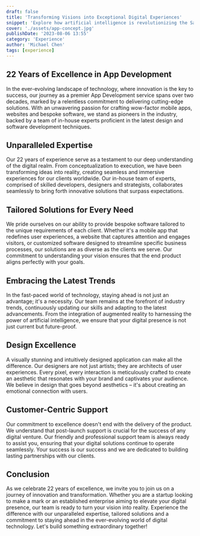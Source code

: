 ```yaml
---
draft: false
title: 'Transforming Visions into Exceptional Digital Experiences'
snippet: 'Explore how artificial intelligence is revolutionizing the SaaS industry.'
cover: './assets/app-concept.jpg'
publishDate: '2023-08-06 13:55'
category: 'Experience'
author: 'Michael Chen'
tags: [experience]
---
```


## 22 Years of Excellence in App Development

In the ever-evolving landscape of technology, where innovation is the key to success, our journey as a premier App Development service spans over two decades, marked by a relentless commitment to delivering cutting-edge solutions. With an unwavering passion for crafting wow-factor mobile apps, websites and bespoke software, we stand as pioneers in the industry, backed by a team of in-house experts proficient in the latest design and software development techniques.

## Unparalleled Expertise

Our 22 years of experience serve as a testament to our deep understanding of the digital realm. From conceptualization to execution, we have been transforming ideas into reality, creating seamless and immersive experiences for our clients worldwide. Our in-house team of experts, comprised of skilled developers, designers and strategists, collaborates seamlessly to bring forth innovative solutions that surpass expectations.

## Tailored Solutions for Every Need

We pride ourselves on our ability to provide bespoke software tailored to the unique requirements of each client. Whether it's a mobile app that redefines user experiences, a website that captures attention and engages visitors, or customized software designed to streamline specific business processes, our solutions are as diverse as the clients we serve. Our commitment to understanding your vision ensures that the end product aligns perfectly with your goals.

## Embracing the Latest Trends

In the fast-paced world of technology, staying ahead is not just an advantage; it's a necessity. Our team remains at the forefront of industry trends, continuously updating our skills and adapting to the latest advancements. From the integration of augmented reality to harnessing the power of artificial intelligence, we ensure that your digital presence is not just current but future-proof.

## Design Excellence

A visually stunning and intuitively designed application can make all the difference. Our designers are not just artists; they are architects of user experiences. Every pixel, every interaction is meticulously crafted to create an aesthetic that resonates with your brand and captivates your audience. We believe in design that goes beyond aesthetics – it's about creating an emotional connection with users.

## Customer-Centric Support

Our commitment to excellence doesn't end with the delivery of the product. We understand that post-launch support is crucial for the success of any digital venture. Our friendly and professional support team is always ready to assist you, ensuring that your digital solutions continue to operate seamlessly. Your success is our success and we are dedicated to building lasting partnerships with our clients.

## Conclusion

As we celebrate 22 years of excellence, we invite you to join us on a journey of innovation and transformation. Whether you are a startup looking to make a mark or an established enterprise aiming to elevate your digital presence, our team is ready to turn your vision into reality. Experience the difference with our unparalleled expertise, tailored solutions and a commitment to staying ahead in the ever-evolving world of digital technology. Let's build something extraordinary together!
